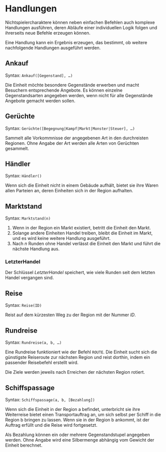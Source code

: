 # Handlungen

Nichtspielercharaktere können neben einfachen Befehlen auch komplexe Handlungen
ausführen, deren Abläufe einer individuellen Logik folgen und ihrerseits neue
Befehle erzeugen können.

Eine Handlung kann ein Ergebnis erzeugen, das bestimmt, ob weitere nachfolgende
Handlungen ausgeführt werden.

## Ankauf

Syntax: `Ankauf([Gegenstand], …)`

Die Einheit möchte besondere Gegenstände erwerben und macht Besuchern
entsprechende Angebote. Es können einzelne Gegenstandsarten angegeben werden,
wenn nicht für alle Gegenstände Angebote gemacht werden sollen.

## Gerüchte

Syntax: `Gerüchte([Begegnung|Kampf|Markt|Monster|Steuer], …)`

Sammelt alle Vorkommnisse der angegebenen Art in den durchreisten Regionen. Ohne
Angabe der Art werden alle Arten von Gerüchten gesammelt.

## Händler

Syntax: `Händler()`

Wenn sich die Einheit nicht in einem Gebäude aufhält, bietet sie ihre Waren
allen Parteien an, deren Einheiten sich in der Region aufhalten.

## Marktstand

Syntax: `Marktstand(n)`

1. Wenn in der Region ein Markt existiert, betritt die Einheit den Markt.
2. Solange andere Einheiten Handel treiben, bleibt die Einheit im Markt, und es
   wird keine weitere Handlung ausgeführt.
3. Nach _n_ Runden ohne Handel verlässt die Einheit den Markt und führt die
   nächste Handlung aus.

### LetzterHandel

Der Schlüssel _LetzterHandel_ speichert, wie viele Runden seit dem letzten
Handel vergangen sind.

## Reise

Syntax: `Reise(ID)`

Reist auf dem kürzesten Weg zu der Region mit der Nummer _ID_.

## Rundreise

Syntax: `Rundreise(a, b, …)`

Eine Rundreise funktioniert wie der Befehl `ROUTE`. Die Einheit sucht sich die
günstigste Reiseroute zur nächsten Region und reist dorthin, indem ein passender
Reisebefehl erstellt wird.

Die Ziele werden jeweils nach Erreichen der nächsten Region rotiert.

## Schiffspassage

Syntax: `Schiffspassage(a, b, [Bezahlung])`

Wenn sich die Einheit in der Region a befindet, unterbricht sie ihre Weiterreise
bietet einen Transportauftrag an, um sich selbst per Schiff in die Region b
bringen zu lassen. Wenn sie in der Region b ankommt, ist der Auftrag erfüllt und
die Reise wird fortgesetzt.

Als Bezahlung können ein oder mehrere Gegenstandstupel angegeben werden. Ohne
Angabe wird eine Silbermenge abhängig vom Gewicht der Einheit berechnet.
